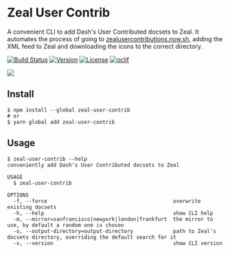# Zeal User Contrib

A convenient CLI to add Dash's User Contributed docsets to Zeal. It automates the process of going to [zealusercontributions.now.sh](https://zealusercontributions.now.sh/), adding the XML feed to Zeal and downloading the icons to the correct directory.

[![Build Status](https://github.com/jmerle/zeal-user-contrib/workflows/Build/badge.svg)](https://github.com/jmerle/zeal-user-contrib/actions?query=workflow%3ABuild)
[![Version](https://img.shields.io/npm/v/zeal-user-contrib.svg)](https://npmjs.org/package/zeal-user-contrib)
[![License](https://img.shields.io/npm/l/zeal-user-contrib.svg)](https://github.com/jmerle/zeal-user-contrib/blob/master/LICENSE)
[![oclif](https://img.shields.io/badge/cli-oclif-brightgreen.svg)](https://oclif.io)

![](https://i.imgur.com/Tax0nTT.gif)

## Install

```
$ npm install --global zeal-user-contrib
# or
$ yarn global add zeal-user-contrib
```

## Usage

```
$ zeal-user-contrib --help
conveniently add Dash's User Contributed docsets to Zeal

USAGE
  $ zeal-user-contrib

OPTIONS
  -f, --force                                         overwrite existing docsets
  -h, --help                                          show CLI help
  -m, --mirror=sanfrancisco|newyork|london|frankfurt  the mirror to use, by default a random one is chosen
  -o, --output-directory=output-directory             path to Zeal's docsets directory, overriding the default search for it
  -v, --version                                       show CLI version
```
